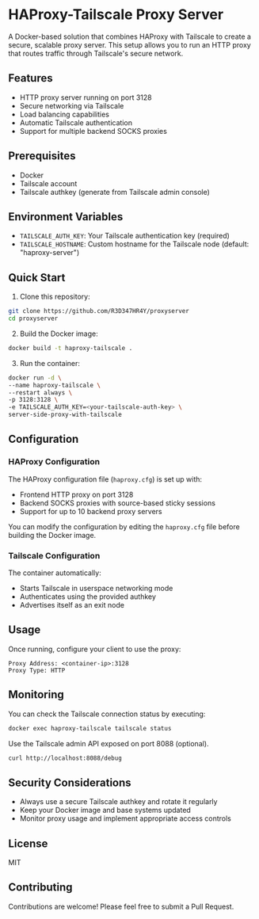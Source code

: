 # HAProxy-Tailscale Proxy Server

A Docker-based solution that combines HAProxy with Tailscale to create a secure, scalable proxy server. This setup allows you to run an HTTP proxy that routes traffic through Tailscale's secure network.

## Features

- HTTP proxy server running on port 3128
- Secure networking via Tailscale
- Load balancing capabilities
- Automatic Tailscale authentication
- Support for multiple backend SOCKS proxies

## Prerequisites

- Docker
- Tailscale account
- Tailscale authkey (generate from Tailscale admin console)

## Environment Variables

- `TAILSCALE_AUTH_KEY`: Your Tailscale authentication key (required)
- `TAILSCALE_HOSTNAME`: Custom hostname for the Tailscale node (default: "haproxy-server")

## Quick Start

1. Clone this repository:

```bash
git clone https://github.com/R3D347HR4Y/proxyserver
cd proxyserver
```

2. Build the Docker image:

```bash
docker build -t haproxy-tailscale .
```

3. Run the container:

```bash
docker run -d \
--name haproxy-tailscale \
--restart always \
-p 3128:3128 \
-e TAILSCALE_AUTH_KEY=<your-tailscale-auth-key> \
server-side-proxy-with-tailscale
```

## Configuration

### HAProxy Configuration

The HAProxy configuration file (`haproxy.cfg`) is set up with:

- Frontend HTTP proxy on port 3128
- Backend SOCKS proxies with source-based sticky sessions
- Support for up to 10 backend proxy servers

You can modify the configuration by editing the `haproxy.cfg` file before building the Docker image.

### Tailscale Configuration

The container automatically:

- Starts Tailscale in userspace networking mode
- Authenticates using the provided authkey
- Advertises itself as an exit node

## Usage

Once running, configure your client to use the proxy:

```
Proxy Address: <container-ip>:3128
Proxy Type: HTTP
```

## Monitoring

You can check the Tailscale connection status by executing:

```bash
docker exec haproxy-tailscale tailscale status
```

Use the Tailscale admin API exposed on port 8088 (optional).

```bash
curl http://localhost:8088/debug
```

## Security Considerations

- Always use a secure Tailscale authkey and rotate it regularly
- Keep your Docker image and base systems updated
- Monitor proxy usage and implement appropriate access controls

## License

MIT

## Contributing

Contributions are welcome! Please feel free to submit a Pull Request.
